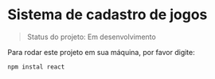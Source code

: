 # Sistema de cadastro de jogos

> Status do projeto: Em desenvolvimento

Para rodar este projeto em sua máquina, por favor digite:

```
npm instal react

```
